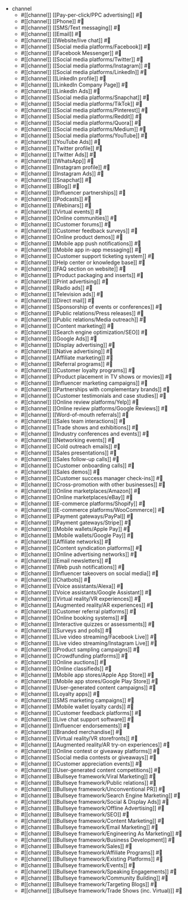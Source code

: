 - channel
  - #[[channel]]  [[Pay-per-click/PPC advertising]] #🔖
  - #[[channel]]  [[Phone]] #🔖
  - #[[channel]]  [[SMS/Text messaging]] #🔖
  - #[[channel]]  [[Email]] #🔖
  - #[[channel]]  [[Website/live chat]] #🔖
  - #[[channel]]  [[Social media platforms/Facebook]] #🔖
  - #[[channel]]  [[Facebook Messenger]] #🔖
  - #[[channel]]  [[Social media platforms/Twitter]] #🔖
  - #[[channel]]  [[Social media platforms/Instagram]] #🔖
  - #[[channel]]  [[Social media platforms/LinkedIn]] #🔖
  - #[[channel]]  [[LinkedIn profile]] #🔖
  - #[[channel]]  [[LinkedIn Company Page]] #🔖
  - #[[channel]]  [[LinkedIn Ads]] #🔖
  - #[[channel]]  [[Social media platforms/Snapchat]] #🔖
  - #[[channel]]  [[Social media platforms/TikTok]] #🔖
  - #[[channel]]  [[Social media platforms/Pinterest]] #🔖
  - #[[channel]]  [[Social media platforms/Reddit]] #🔖
  - #[[channel]]  [[Social media platforms/Quora]] #🔖
  - #[[channel]]  [[Social media platforms/Medium]] #🔖
  - #[[channel]]  [[Social media platforms/YouTube]] #🔖
  - #[[channel]]  [[YouTube Ads]] #🔖
  - #[[channel]]  [[Twitter profile]] #🔖
  - #[[channel]]  [[Twitter Ads]] #🔖
  - #[[channel]]  [[WhatsApp]] #🔖
  - #[[channel]]  [[Instagram profile]] #🔖
  - #[[channel]]  [[Instagram Ads]] #🔖
  - #[[channel]]  [[Snapchat]] #🔖
  - #[[channel]]  [[Blog]] #🔖
  - #[[channel]]  [[Influencer partnerships]] #🔖
  - #[[channel]]  [[Podcasts]] #🔖
  - #[[channel]]  [[Webinars]] #🔖
  - #[[channel]]  [[Virtual events]] #🔖
  - #[[channel]]  [[Online communities]] #🔖
  - #[[channel]]  [[Customer forums]] #🔖
  - #[[channel]]  [[Customer feedback surveys]] #🔖
  - #[[channel]]  [[Online product demos]] #🔖
  - #[[channel]]  [[Mobile app push notifications]] #🔖
  - #[[channel]]  [[Mobile app in-app messaging]] #🔖
  - #[[channel]]  [[Customer support ticketing system]] #🔖
  - #[[channel]]  [[Help center or knowledge base]] #🔖
  - #[[channel]]  [[FAQ section on website]] #🔖
  - #[[channel]]  [[Product packaging and inserts]] #🔖
  - #[[channel]]  [[Print advertising]] #🔖
  - #[[channel]]  [[Radio ads]] #🔖
  - #[[channel]]  [[Television ads]] #🔖
  - #[[channel]]  [[Direct mail]] #🔖
  - #[[channel]]  [[Sponsorship of events or conferences]] #🔖
  - #[[channel]]  [[Public relations/Press releases]] #🔖
  - #[[channel]]  [[Public relations/Media outreach]] #🔖
  - #[[channel]]  [[Content marketing]] #🔖
  - #[[channel]]  [[Search engine optimization/SEO]] #🔖
  - #[[channel]]  [[Google Ads]] #🔖
  - #[[channel]]  [[Display advertising]] #🔖
  - #[[channel]]  [[Native advertising]] #🔖
  - #[[channel]]  [[Affiliate marketing]] #🔖
  - #[[channel]]  [[Referral programs]] #🔖
  - #[[channel]]  [[Customer loyalty programs]] #🔖
  - #[[channel]]  [[Product placement in TV shows or movies]] #🔖
  - #[[channel]]  [[Influencer marketing campaigns]] #🔖
  - #[[channel]]  [[Partnerships with complementary brands]] #🔖
  - #[[channel]]  [[Customer testimonials and case studies]] #🔖
  - #[[channel]]  [[Online review platforms/Yelp]] #🔖
  - #[[channel]]  [[Online review platforms/Google Reviews]] #🔖
  - #[[channel]]  [[Word-of-mouth referrals]] #🔖
  - #[[channel]]  [[Sales team interactions]] #🔖
  - #[[channel]]  [[Trade shows and exhibitions]] #🔖
  - #[[channel]]  [[Industry conferences and events]] #🔖
  - #[[channel]]  [[Networking events]] #🔖
  - #[[channel]]  [[Cold outreach emails]] #🔖
  - #[[channel]]  [[Sales presentations]] #🔖
  - #[[channel]]  [[Sales follow-up calls]] #🔖
  - #[[channel]]  [[Customer onboarding calls]] #🔖
  - #[[channel]]  [[Sales demos]] #🔖
  - #[[channel]]  [[Customer success manager check-ins]] #🔖
  - #[[channel]]  [[Cross-promotion with other businesses]] #🔖
  - #[[channel]]  [[Online marketplaces/Amazon]] #🔖
  - #[[channel]]  [[Online marketplaces/eBay]] #🔖
  - #[[channel]]  [[E-commerce platforms/Shopify]] #🔖
  - #[[channel]]  [[E-commerce platforms/WooCommerce]] #🔖
  - #[[channel]]  [[Payment gateways/PayPal]] #🔖
  - #[[channel]]  [[Payment gateways/Stripe]] #🔖
  - #[[channel]]  [[Mobile wallets/Apple Pay]] #🔖
  - #[[channel]]  [[Mobile wallets/Google Pay]] #🔖
  - #[[channel]]  [[Affiliate networks]] #🔖
  - #[[channel]]  [[Content syndication platforms]] #🔖
  - #[[channel]]  [[Online advertising networks]] #🔖
  - #[[channel]]  [[Email newsletters]] #🔖
  - #[[channel]]  [[Web push notifications]] #🔖
  - #[[channel]]  [[Influencer takeovers on social media]] #🔖
  - #[[channel]]  [[Chatbots]] #🔖
  - #[[channel]]  [[Voice assistants/Alexa]] #🔖
  - #[[channel]]  [[Voice assistants/Google Assistant]] #🔖
  - #[[channel]]  [[Virtual reality/VR experiences]] #🔖
  - #[[channel]]  [[Augmented reality/AR experiences]] #🔖
  - #[[channel]]  [[Customer referral platforms]] #🔖
  - #[[channel]]  [[Online booking systems]] #🔖
  - #[[channel]]  [[Interactive quizzes or assessments]] #🔖
  - #[[channel]]  [[Surveys and polls]] #🔖
  - #[[channel]]  [[Live video streaming/Facebook Live]] #🔖
  - #[[channel]]  [[Live video streaming/Instagram Live]] #🔖
  - #[[channel]]  [[Product sampling campaigns]] #🔖
  - #[[channel]]  [[Crowdfunding platforms]] #🔖
  - #[[channel]]  [[Online auctions]] #🔖
  - #[[channel]]  [[Online classifieds]] #🔖
  - #[[channel]]  [[Mobile app stores/Apple App Store]] #🔖
  - #[[channel]]  [[Mobile app stores/Google Play Store]] #🔖
  - #[[channel]]  [[User-generated content campaigns]] #🔖
  - #[[channel]]  [[Loyalty apps]] #🔖
  - #[[channel]]  [[SMS marketing campaigns]] #🔖
  - #[[channel]]  [[Mobile wallet loyalty cards]] #🔖
  - #[[channel]]  [[Customer feedback platforms]] #🔖
  - #[[channel]]  [[Live chat support software]] #🔖
  - #[[channel]]  [[Influencer endorsements]] #🔖
  - #[[channel]]  [[Branded merchandise]] #🔖
  - #[[channel]]  [[Virtual reality/VR storefronts]] #🔖
  - #[[channel]]  [[Augmented reality/AR try-on experiences]] #🔖
  - #[[channel]]  [[Online contest or giveaway platforms]] #🔖
  - #[[channel]]  [[Social media contests or giveaways]] #🔖
  - #[[channel]]  [[Customer appreciation events]] #🔖
  - #[[channel]]  [[User-generated content competitions]] #🔖
  - #[[channel]]  [[Bullseye framework/Viral Marketing]] #🔖
  - #[[channel]]  [[Bullseye framework/Public relations]] #🔖
  - #[[channel]]  [[Bullseye framework/Unconventional PR]] #🔖
  - #[[channel]]  [[Bullseye framework/Search Engine Marketing]] #🔖
  - #[[channel]]  [[Bullseye framework/Social & Display Ads]] #🔖
  - #[[channel]]  [[Bullseye framework/Offline Advertising]] #🔖
  - #[[channel]]  [[Bullseye framework/SEO]] #🔖
  - #[[channel]]  [[Bullseye framework/Content Marketing]] #🔖
  - #[[channel]]  [[Bullseye framework/Email Marketing]] #🔖
  - #[[channel]]  [[Bullseye framework/Engineering As Marketing]] #🔖
  - #[[channel]]  [[Bullseye framework/Business Development]] #🔖
  - #[[channel]]  [[Bullseye framework/Sales]] #🔖
  - #[[channel]]  [[Bullseye framework/Affiliate Programs]] #🔖
  - #[[channel]]  [[Bullseye framework/Existing Platforms]] #🔖
  - #[[channel]]  [[Bullseye framework/Events]] #🔖
  - #[[channel]]  [[Bullseye framework/Speaking Engagements]] #🔖
  - #[[channel]]  [[Bullseye framework/Community Building]] #🔖
  - #[[channel]]  [[Bullseye framework/Targeting Blogs]] #🔖
  - #[[channel]]  [[Bullseye framework/Trade Shows (inc. Virtual)]] #🔖


